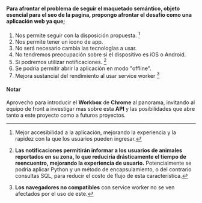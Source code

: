 #### **Para afrontar el problema de seguir el maquetado semántico**, objeto esencial para el seo de la pagina, propongo afrontar el desafío como una aplicación web ya que;
1. Nos permite seguir con la disposición propuesta. [^1]
2. Nos permite tener un icono de app.
3. No será necesario cambia las tecnologías a usar.
4. No tendremos preocupación sobre si el dispositivo es iOS o Android.
5. Si podremos utilizar notificaciones. [^2]
6. Se podria permitir abrir la aplicación en modo "offline".
7. Mejora sustancial del rendimiento al usar service worker [^3]


#### Notar
[^1]: Mejor accesibilidad a la aplicación, mejorando la experiencia y la rapidez con la que los usuarios pueden ingresar.

[^2]: **Las notificaciones permitirán informar a los usuarios de animales reportados en su zona, lo que reduciría drásticamente el tiempo de reencuentro, mejorando la experiencia de usuario.** Potencialmente  se podria aplicar Python y un método de encapsulamiento, o del contrario consultas SQL, para reducir el costo de flujo de esta característica.

Aprovecho para introducir el **Workbox** de **Chrome** al panorama, invitando al equipo de front a investigar mas sobre esta **API** y las posibilidades que abre tanto a este proyecto como a futuros proyectos.

[^3]: **Los navegadores no compatibles** con service worker no se ven afectados por el uso de este.
